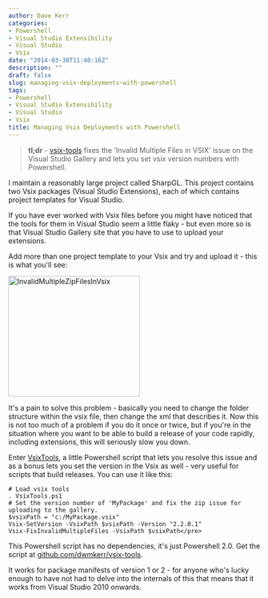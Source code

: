 ```yaml
---
author: Dave Kerr
categories:
- Powershell
- Visual Studio Extensibility
- Visual Studio
- Vsix
date: "2014-03-30T11:40:16Z"
description: ""
draft: false
slug: managing-vsix-deployments-with-powershell
tags:
- Powershell
- Visual Studio Extensibility
- Visual Studio
- Vsix
title: Managing Vsix Deployments with Powershell
---
```



> **tl;dr** - [vsix-tools](https://github.com/dwmkerr/vsix-tools) fixes the 'Invalid Multiple Files in VSIX' issue on the Visual Studio Gallery and lets you set vsix version numbers with Powershell.

I maintain a reasonably large project called SharpGL. This project contains two Vsix packages (Visual Studio Extensions), each of which contains project templates for Visual Studio.

If you have ever worked with Vsix files before you might have noticed that the tools for them in Visual Studio seem a little flaky - but even more so is that Visual Studio Gallery site that you have to use to upload your extensions.

Add more than one project template to your Vsix and try and upload it - this is what you'll see:

<a href="http://www.dwmkerr.com/wp-content/uploads/2014/03/InvalidMultipleZipFilesInVsix.jpg"><img class="alignnone size-full wp-image-527" alt="InvalidMultipleZipFilesInVsix" src="http://www.dwmkerr.com/wp-content/uploads/2014/03/InvalidMultipleZipFilesInVsix.jpg" width="263" height="241" /></a>

It's a pain to solve this problem - basically you need to change the folder structure within the vsix file, then change the xml that describes it. Now this is not too much of a problem if you do it once or twice, but if you're in the situation where you want to be able to build a release of your code rapidly, including extensions, this will seriously slow you down.

Enter [VsixTools](https://github.com/dwmkerr/vsix-tools), a little Powershell script that lets you resolve this issue and as a bonus lets you set the version in the Vsix as well - very useful for scripts that build releases. You can use it like this:

```
# Load vsix tools
. VsixTools.ps1
# Set the version number of 'MyPackage' and fix the zip issue for uploading to the gallery.
$vsixPath = "c:/MyPackage.vsix"
Vsix-SetVersion -VsixPath $vsixPath -Version "2.2.0.1"
Vsix-FixInvalidMultipleFiles -VsixPath $vsixPath</pre>
```

This Powershell script has no dependencies, it's just Powershell 2.0. Get the script at [github.com/dwmkerr/vsix-tools](https://github.com/dwmkerr/vsix-tools).

It works for package manifests of version 1 or 2 - for anyone who's lucky enough to have not had to delve into the internals of this that means that it works from Visual Studio 2010 onwards.

